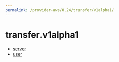 ```yaml
---
permalink: /provider-aws/0.24/transfer/v1alpha1/
---
```


# transfer.v1alpha1



* [server](server.md)
* [user](user.md)